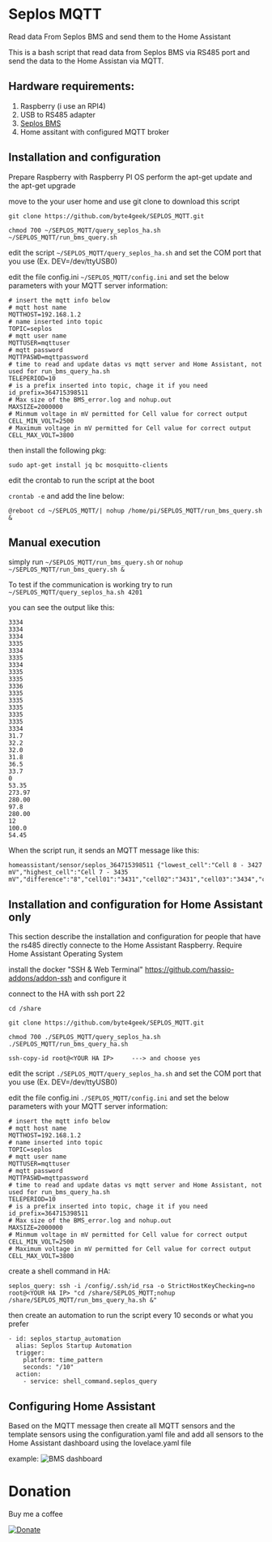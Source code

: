 # Seplos MQTT
Read data From Seplos BMS and send them to the Home Assistant

This is a bash script that read data from Seplos BMS via RS485 port and send the data to the Home Assistan via MQTT.

## Hardware requirements:
1. Raspberry (i use an RPI4)
2. USB to RS485 adapter
3. [Seplos BMS](https://www.alibaba.com/product-detail/Seplos-50A-100A-150A-200A-24V_1600246972725.html?spm=a2700.galleryofferlist.normal_offer.d_title.41f63a936kcnil)
4. Home assitant with configured MQTT broker

## Installation and configuration

Prepare Raspberry with Raspberry PI OS
perform the apt-get update and the apt-get upgrade

move to the your user home and use git clone to download this script

```
git clone https://github.com/byte4geek/SEPLOS_MQTT.git

chmod 700 ~/SEPLOS_MQTT/query_seplos_ha.sh ~/SEPLOS_MQTT/run_bms_query.sh
```

edit the script ```~/SEPLOS_MQTT/query_seplos_ha.sh``` and set the COM port that you use (Ex. DEV=/dev/ttyUSB0)

edit the file config.ini ```~/SEPLOS_MQTT/config.ini``` and set the below parameters with your MQTT server information:

```
# insert the mqtt info below
# mqtt host name
MQTTHOST=192.168.1.2
# name inserted into topic
TOPIC=seplos
# mqtt user name
MQTTUSER=mqttuser
# mqtt password
MQTTPASWD=mqttpassword
# time to read and update datas vs mqtt server and Home Assistant, not used for run_bms_query_ha.sh
TELEPERIOD=10
# is a prefix inserted into topic, chage it if you need
id_prefix=364715398511
# Max size of the BMS_error.log and nohup.out
MAXSIZE=2000000
# Minmum voltage in mV permitted for Cell value for correct output
CELL_MIN_VOLT=2500
# Maximum voltage in mV permitted for Cell value for correct output
CELL_MAX_VOLT=3800
```

then install the following pkg:

```
sudo apt-get install jq bc mosquitto-clients
```

edit the crontab to run the script at the boot

```crontab -e``` and add the line below:
```
@reboot cd ~/SEPLOS_MQTT/| nohup /home/pi/SEPLOS_MQTT/run_bms_query.sh &
```

## Manual execution
simply run 
```~/SEPLOS_MQTT/run_bms_query.sh```
or
```nohup ~/SEPLOS_MQTT/run_bms_query.sh &```

To test if the communication is working try to run
```~/SEPLOS_MQTT/query_seplos_ha.sh 4201```

you can see the output like this:
```
3334
3334
3334
3335
3334
3335
3334
3335
3335
3336
3335
3335
3335
3335
3335
3334
31.7
32.2
32.0
31.8
36.5
33.7
0
53.35
273.97
280.00
97.8
280.00
12
100.0
54.45
```

When the script run, it sends an MQTT message like this:

```
homeassistant/sensor/seplos_364715398511 {"lowest_cell":"Cell 8 - 3427 mV","highest_cell":"Cell 7 - 3435 mV","difference":"8","cell01":"3431","cell02":"3431","cell03":"3434","cell04":"3430","cell05":"3433","cell06":"3432","cell07":"3435","cell08":"3427","cell09":"3431","cell10":"3428","cell11":"3433","cell12":"3433","cell13":"3435","cell14":"3431","cell15":"3435","cell16":"3428","cell_temp1":"31.7","cell_temp2":"32.2","cell_temp3":"32.0","cell_temp4":"31.9","env_temp":"37.2","power_temp":"34.9","charge_discharge":"26.01","total_voltage":"54.90","residual_capacity":"271.24","soc":"96.8","cycles":"12","soh":"100.0","port_voltage":"54.93"}
```

## Installation and configuration for Home Assistant only

This section describe the installation and configuration for people that have the rs485 directly connecte to the Home Assistant Raspberry.
Require Home Assistant Operating System

install the docker "SSH & Web Terminal" https://github.com/hassio-addons/addon-ssh and configure it

connect to the HA with ssh port 22

```
cd /share

git clone https://github.com/byte4geek/SEPLOS_MQTT.git

chmod 700 ./SEPLOS_MQTT/query_seplos_ha.sh ./SEPLOS_MQTT/run_bms_query_ha.sh

ssh-copy-id root@<YOUR HA IP>     ---> and choose yes
```

edit the script ```./SEPLOS_MQTT/query_seplos_ha.sh``` and set the COM port that you use (Ex. DEV=/dev/ttyUSB0)

edit the file config.ini ```./SEPLOS_MQTT/config.ini``` and set the below parameters with your MQTT server information:

```
# insert the mqtt info below
# mqtt host name
MQTTHOST=192.168.1.2
# name inserted into topic
TOPIC=seplos
# mqtt user name
MQTTUSER=mqttuser
# mqtt password
MQTTPASWD=mqttpassword
# time to read and update datas vs mqtt server and Home Assistant, not used for run_bms_query_ha.sh
TELEPERIOD=10
# is a prefix inserted into topic, chage it if you need
id_prefix=364715398511
# Max size of the BMS_error.log and nohup.out
MAXSIZE=2000000
# Minmum voltage in mV permitted for Cell value for correct output
CELL_MIN_VOLT=2500
# Maximum voltage in mV permitted for Cell value for correct output
CELL_MAX_VOLT=3800
```

create a shell command in HA:
```
seplos_query: ssh -i /config/.ssh/id_rsa -o StrictHostKeyChecking=no root@<YOUR HA IP> "cd /share/SEPLOS_MQTT;nohup /share/SEPLOS_MQTT/run_bms_query_ha.sh &"
```

then create an automation to run the script every 10 seconds or what you prefer
```
- id: seplos_startup_automation
  alias: Seplos Startup Automation
  trigger:
    platform: time_pattern
    seconds: "/10"
  action:
    - service: shell_command.seplos_query
```

## Configuring Home Assistant

Based on the MQTT message then create all MQTT sensors and the template sensors using the configuration.yaml file and add all sensors to the Home Assistant dashboard using the lovelace.yaml file

example:
![BMS dashboard](https://github.com/byte4geek/Seplos-BMS-vs-Home-Assistant/raw/main/bms_ha_panel.JPG)

# Donation
Buy me a coffee

[![Donate](https://img.shields.io/badge/Donate-PayPal-green.svg)](https://www.paypal.com/cgi-bin/webscr?cmd=_s-xclick&hosted_button_id=VK4CSX9NVQAZU)
